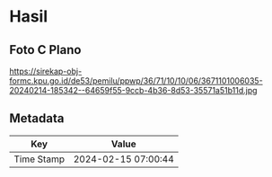 # Hasil

## Foto C Plano

https://sirekap-obj-formc.kpu.go.id/de53/pemilu/ppwp/36/71/10/10/06/3671101006035-20240214-185342--64659f55-9ccb-4b36-8d53-35571a51b11d.jpg


## Metadata

| Key        | Value               |
| ---------- | ------------------- |
| Time Stamp | 2024-02-15 07:00:44 |



